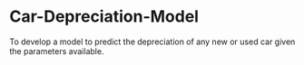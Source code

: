 # Car-Depreciation-Model
To develop a model to predict the depreciation of any new or used car given the parameters available.
